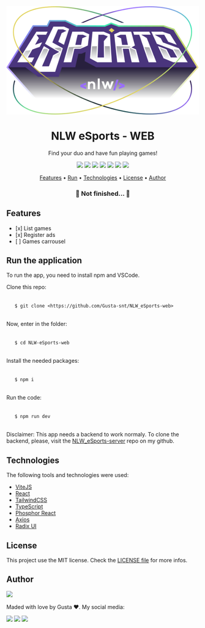 <div align="center">
 <img src="./src/assets/logo.svg" alt="Project logo" align="center">
 <h1>NLW eSports - WEB</h1>
 <p>Find your duo and have fun playing games!</p>

 <div align="center">
  <img src="https://img.shields.io/static/v1?label=ViteJS&message=V3.1.0&color=purple&style=for-the-badge&logo=">
  <img src="https://img.shields.io/static/v1?label=React&message=V18.2.0&color=purple&style=for-the-badge&logo=">
  <img src="https://img.shields.io/static/v1?label=TailwindCSS&message=V3.1.8&color=purple&style=for-the-badge&logo=">
  <img src="https://img.shields.io/static/v1?label=Typescript&message=V4.6.4&color=purple&style=for-the-badge&logo=">
  <img src="https://img.shields.io/static/v1?label=Posphor React&message=V1.4.1&color=purple&style=for-the-badge&logo=">
  <img src="https://img.shields.io/static/v1?label=Axios&message=V0.27.2&color=purple&style=for-the-badge&logo=">
  <img src="https://img.shields.io/static/v1?label=Radix UI&message=V1.0.0&color=purple&style=for-the-badge&logo=">
 </div>

</div>

<p align="center">
    <a href="#features">Features</a> •
    <a href="#run">Run</a> • 
    <a href="#technologies">Technologies</a> • 
    <a href="#license">License</a> • 
    <a href="#author">Author</a>
</p>

<h3 align="center">🚧  Not finished...  🚧</h3>

<div id="features">
    <h2>Features</h2>
 <ul>
  <li>[x] List games</li>
  <li>[x] Register ads</li>
  <li>[ ] Games carrousel</li>
 </ul>
</div>

<div id="run">
 <h2>Run the application</h2>
 
 <p>To run the app, you need to install npm and VSCode.</p>
 
 <p>Clone this repo:</p>
 <p>
  <code>
   $ git clone &lt;https://github.com/Gusta-snt/NLW_eSports-web&gt;
  </code>
 </p>
 
 <p>Now, enter in the folder:</p>
 <p>
  <code>
   $ cd NLW-eSports-web
  </code>
 </p>
 
 <p>Install the needed packages:</p>
 <p>
  <code>
   $ npm i
  </code>
 </p>
 
 <p>Run the code:</p>
 <p>
  <code>
   $ npm run dev
  </code>
 </p>
 
 <p>Disclaimer: This app needs a backend to work normaly. To clone the backend, please, visit the <a href="https://github.com/Gusta-snt/NLW_eSports-server">NLW_eSports-server</a> repo on my github.</p>
</div>
 
<div id="technologies">
    <h2>Technologies</h2>
    <p>The following tools and technologies were used:</p>
    <ul>
        <li><a href="https://vitejs.dev/" target="_blank">ViteJS</a></li>
        <li><a href="https://reactjs.org/" target="_blank">React</a></li>
        <li><a href="https://tailwindcss.com/" target="_blank">TailwindCSS</a></li>
        <li><a href="https://www.typescriptlang.org/" target="_blank">TypeScript</a></li>
        <li><a href="https://phosphoricons.com/" target="_blank">Phosphor React</a></li>
        <li><a href="https://axios-http.com/docs/intro" target="_blank">Axios</a></li>
        <li><a href="https://www.radix-ui.com/" target="_blank">Radix UI</a></li>
    </ul>
<div>
 
 <div id="license">
    <h2>License</h2>
    <p>This project use the MIT license. Check the <a href="./LICENSE">LICENSE file</a> for more infos.</p>
<div>
  
<div id="author">
    <h2>Author</h2>
    <img src="https://i.ibb.co/zmSvf43/Gustavo.png" width="200px">
    <p>Maded with love by Gusta ❤️. My social media:</p>
    <a href="https://www.instagram.com/gustavo_santosfr/" target="_blank"><img src="https://img.shields.io/badge/Instagram-E4405F?style=for-the-badge&logo=instagram&logoColor=white" target="_blank"></a>
    <a href="https://www.linkedin.com/in/gustavo-ferreira-dos-santos-a3b6b1231/" target="_blank"><img src="https://img.shields.io/badge/LinkedIn-0077B5?style=for-the-badge&logo=linkedin&logoColor=white" target="_blank"></a>
    <a href="https://github.com/Gusta-snt" target="_blank"><img src="https://img.shields.io/badge/GitHub-100000?style=for-the-badge&logo=github&logoColor=white" target="_blank"></a>
</div>
